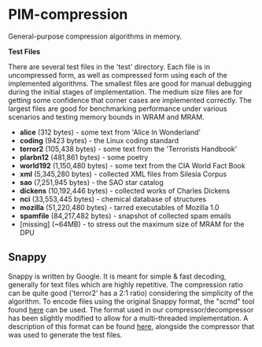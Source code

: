 # PIM-compression
General-purpose compression algorithms in memory.

__Test Files__

There are several test files in the 'test' directory. Each file is in uncompressed form, as well as compressed form using each of the implemented algorithms. The smallest files are good for manual debugging during the initial stages of implementation. The medium size files are for getting some confidence that corner cases are implemented correctly. The largest files are good for benchmarking performance under various scenarios and testing memory bounds in WRAM and MRAM.

* __alice__ (312 bytes) - some text from 'Alice In Wonderland'
* __coding__ (9423 bytes) - the Linux coding standard
* __terror2__ (105,438 bytes) - some text from the 'Terrorists Handbook'
* __plarbn12__ (481,861 bytes) - some poetry
* __world192__ (1,150,480 bytes) - some text from the CIA World Fact Book
* __xml__ (5,345,280 bytes) - collected XML files from Silesia Corpus
* __sao__ (7,251,945 bytes) - the SAO star catalog
* __dickens__ (10,192,446 bytes) - collected works of Charles Dickens
* __nci__ (33,553,445 bytes) - chemical database of structures
* __mozilla__ (51,220,480 bytes) - tarred executables of Mozilla 1.0
* __spamfile__ (84,217,482 bytes) - snapshot of collected spam emails
* [missing] (~64MB) - to stress out the maximum size of MRAM for the DPU
  
## Snappy
Snappy is written by Google. It is meant for simple & fast decoding, generally for text files which are highly repetitive. The compression ratio can be quite good ('terror2' has a 2:1 ratio) considering the simplicity of the algorithm.
To encode files using the original Snappy format, the "scmd" tool found [here](http://github.com/andikleen/snappy-c.git) can be used. The format used in our compressor/decompressor has been slightly modified to allow for a multi-threaded implementation. A description of this format can be found [here](https://github.com/UBC-ECE-Sasha/PIM-compression/tree/master/snappy/host-compress), alongside the compressor that was used to generate the test files.
